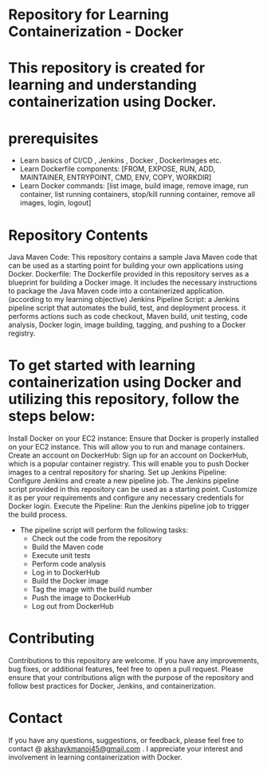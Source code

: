 # Repository for Learning Containerization - Docker
# This repository is created for learning and understanding containerization using Docker.

# prerequisites
- Learn basics of CI/CD , Jenkins , Docker , DockerImages etc.
- Learn Dockerfile components: [FROM, EXPOSE, RUN, ADD, MAINTAINER, ENTRYPOINT, CMD, ENV, COPY, WORKDIR]
- Learn Docker commands: [list image, build image, remove image, run container, list running containers, stop/kill running container, remove all images, login, logout]

# Repository Contents

  Java Maven Code: This repository contains a sample Java Maven code that can be used as a starting point for building your own applications using Docker.
Dockerfile: The Dockerfile provided in this repository serves as a blueprint for building a Docker image. It includes the necessary instructions to package the Java Maven code into a containerized application.(according to my learning objective)
Jenkins Pipeline Script: a Jenkins pipeline script that automates the build, test, and deployment process. it performs actions such as code checkout, Maven build, unit testing, code analysis, Docker login, image building, tagging, and pushing to a Docker registry.
# To get started with learning containerization using Docker and utilizing this repository, follow the steps below:

  Install Docker on your EC2 instance: Ensure that Docker is properly installed on your EC2 instance. This will allow you to run and manage containers.
Create an account on DockerHub: Sign up for an account on DockerHub, which is a popular container registry. This will enable you to push Docker images to a central repository for sharing.
  Set up Jenkins Pipeline: Configure Jenkins and create a new pipeline job. The Jenkins pipeline script provided in this repository can be used as a starting point. Customize it as per your requirements and configure any necessary credentials for Docker login.
Execute the Pipeline: Run the Jenkins pipeline job to trigger the build process. 
- The pipeline script will perform the following tasks:
    - Check out the code from the repository
    - Build the Maven code
    - Execute unit tests
    - Perform code analysis
    - Log in to DockerHub
    - Build the Docker image
    - Tag the image with the build number
    - Push the image to DockerHub
    - Log out from DockerHub
# Contributing

Contributions to this repository are welcome. If you have any improvements, bug fixes, or additional features, feel free to open a pull request. Please ensure that your contributions align with the purpose of the repository and follow best practices for Docker, Jenkins, and containerization.

# Contact

If you have any questions, suggestions, or feedback, please feel free to contact @ akshaykmanoj45@gmail.com . I appreciate your interest and involvement in learning containerization with Docker.
